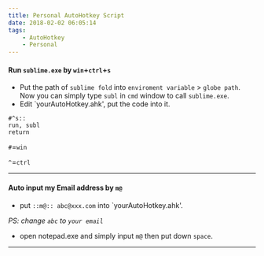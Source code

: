 ```yaml
---
title: Personal AutoHotkey Script
date: 2018-02-02 06:05:14
tags:
    - AutoHotkey
    - Personal
---
```





#### Run `sublime.exe` by `win`+`ctrl`+`s`

* Put the path of `sublime fold` into `enviroment variable` > `globe path`. Now you can simply type `subl` in `cmd` window to call `sublime.exe`.
* Edit `yourAutoHotkey.ahk', put the code into it.

```
#^s::
run, subl
return
```

`#`=`win`  

`^`=`ctrl`


--------------------------------------------------------------------------


#### Auto input my Email address by `m@`

* put `::m@:: abc@xxx.com` into `yourAutoHotkey.ahk'.

 *PS: change `abc` to `your email`*

* open notepad.exe and simply input `m@` then put down `space`.



--------------------------------------------------------------------------